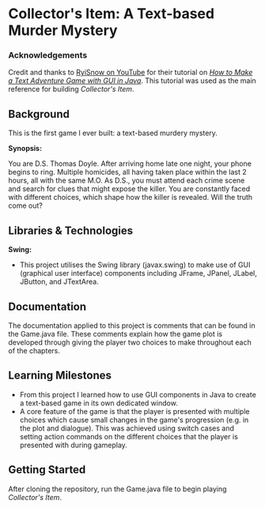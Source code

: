 # Collector's Item: A Text-based Murder Mystery
### Acknowledgements
Credit and thanks to [RyiSnow on YouTube](https://www.youtube.com/@RyiSnow) for their tutorial on [_How to Make a Text Adventure Game with GUI in Java_](https://www.youtube.com/playlist?list=PL_QPQmz5C6WUMB0xEMZosWbyQo_Kil0Fb). This tutorial was used as the main reference for building _Collector's Item_.
## Background
This is the first game I ever built: a text-based murdery mystery.  

**Synopsis:**

You are D.S. Thomas Doyle. After arriving home late one night, your phone begins to ring.
Multiple homicides, all having taken place within the last 2 hours, all with the same M.O.
As D.S., you must attend each crime scene and search for clues that might expose the killer.
You are constantly faced with different choices, which shape how the killer is revealed.
Will the truth come out?
## Libraries & Technologies
**Swing:**
- This project utilises the Swing library (javax.swing) to make use of GUI (graphical user interface) components including JFrame, JPanel, JLabel, JButton, and JTextArea.
## Documentation
The documentation applied to this project is comments that can be found in the Game.java file. These comments explain how the game plot is developed through giving the player two choices to make throughout each of the chapters.
## Learning Milestones
- From this project I learned how to use GUI components in Java to create a text-based game in its own dedicated window.
- A core feature of the game is that the player is presented with multiple choices which cause small changes in the game's progression (e.g. in the plot and dialogue). This was achieved using switch cases and setting action commands on the different choices that the player is presented with during gameplay.
## Getting Started
After cloning the repository, run the Game.java file to begin playing _Collector's Item_.
